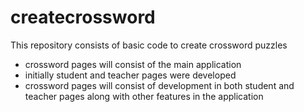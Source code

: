 # createcrossword
This repository consists of basic code to create crossword puzzles
- crossword pages will consist of the main application
- initially student and teacher pages were developed 
- crossword pages will consist of development in both student and teacher pages along with other features in the application
